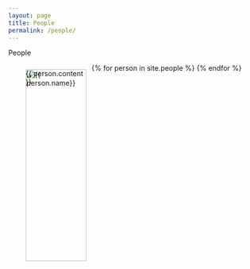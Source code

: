 ```yaml
---
layout: page
title: People
permalink: /people/
---
```


People


<!-- {% for person in site.people reversed %}
<article class="post">

  <h1><a href="{{ site.baseurl }}{{ person.url }}">{{ person.name }}</a></h1>
  <div class="entry">

  <img width="33%" src="{{ site.baseurl }}/images/{{ person.image }}" alt="{{ person.name}}" style="float: left"/>
... and ...
  {{ person.content }}

  </div>

</article>
{% endfor %} -->


<style type="text/css">
#wrap {
  overflow: hidden;
}
.box {
  width: 50%;
  padding-bottom: 50%;
  position: relative;
  float: left;
}
.longbox {
  width: 30%;
  padding-bottom: 85%;
  position: relative;
  float: left;
}
.bigbox {
  width: 100%;
  padding-bottom: 100%;
  position: relative;
  float: left;
}
.innerContent {
  position: absolute;
  left: 1px;
  right: 1px;
  top: 1px;
  bottom: 1px;
  padding: 10px;
}
</style>


<ul class="photo-gallery">
<div id="wrap">
  {% for person in site.people %}
    <div class="longbox">
      <div class="innerContent">
        <img width="100%" src="{{ site.baseurl }}/images/{{ person.image }}" alt="{{ person.name}}"/>
      </div>
      <div class="innerContent">
        {{ person.content }}
      </div>
    </div>
  {% endfor %}
</div>
</ul>
